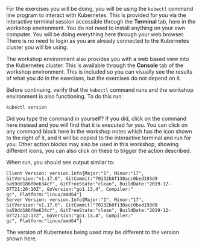 For the exercises you will be doing, you will be using the `kubectl` command line program to interact with Kubernetes. This is provided for you via the interactive terminal session accessible through the **Terminal** tab, here in the workshop environment. You do not need to install anything on your own computer. You will be doing everything here through your web browser. There is no need to login as you are already connected to the Kubernetes cluster you will be using.

The workshop environment also provides you with a web based view into the Kubernetes cluster. This is available through the **Console** tab of the workshop environment. This is included so you can visually see the results of what you do in the exercises, but the exercises do not depend on it.

Before continuing, verify that the `kubectl` command runs and the workshop environment is also functioning. To do this run:

```execute
kubectl version
```

Did you type the command in yourself? If you did, click on the command here instead and you will find that it is executed for you. You can click on any command block here in the workshop notes which has the <span class="fas fa-running"></span> icon shown to the right of it, and it will be copied to the interactive terminal and run for you. Other action blocks may also be used in this workshop, showing different icons, you can also click on these to trigger the action described.

When run, you should see output similar to:

```
Client Version: version.Info{Major:"1", Minor:"17", GitVersion:"v1.17.0", GitCommit:"70132b0f130acc0bed193d9
ba59dd186f0e634cf", GitTreeState:"clean", BuildDate:"2019-12-07T21:20:10Z", GoVersion:"go1.13.4", Compiler:"
gc", Platform:"linux/amd64"}
Server Version: version.Info{Major:"1", Minor:"17", GitVersion:"v1.17.0", GitCommit:"70132b0f130acc0bed193d9
ba59dd186f0e634cf", GitTreeState:"clean", BuildDate:"2019-12-07T21:12:17Z", GoVersion:"go1.13.4", Compiler:"
gc", Platform:"linux/amd64"}
```

The version of Kubernetes being used may be different to the version shown here.
